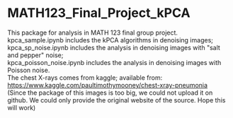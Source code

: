 # MATH123_Final_Project_kPCA

This package for analysis in MATH 123 final group project.<br/>
kpca_sample.ipynb includes the kPCA algorithms in denoising images;<br/>
kpca_sp_noise.ipynb includes the analysis in denoising images with "salt and pepper" noise;<br/>
kpca_poisson_noise.ipynb includes the analysis in denoising images with Poisson noise.<br/>
The chest X-rays comes from kaggle; available from: https://www.kaggle.com/paultimothymooney/chest-xray-pneumonia <br/>
(Since the package of this images is too big, we could not upload it on github. We could only provide the original website of the source. Hope this will work)
